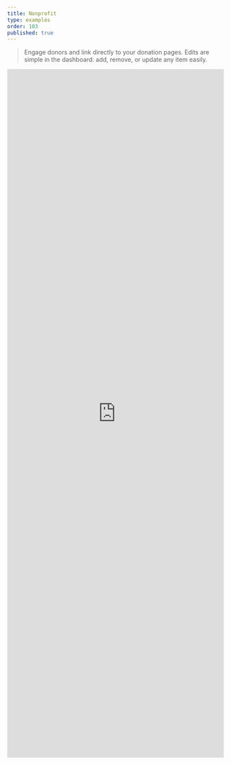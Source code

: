 ```yaml
---
title: Nonprofit
type: examples
order: 103
published: true
---
```


> Engage donors and link directly to your donation pages.  Edits are simple in the dashboard: add, remove, or update any item easily.

<iframe width="100%" height="1600" src="https://jsfiddle.net/component/0tzudy7w/embedded/result,html,js,css" allowfullscreen="allowfullscreen" frameborder="0"></iframe>
